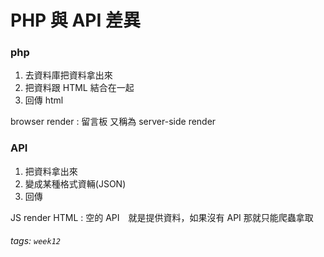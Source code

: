 # PHP 與 API 差異
### php
1. 去資料庫把資料拿出來
2. 把資料跟 HTML 結合在一起
3. 回傳 html

browser render : 留言板
又稱為 server-side render

### API
1. 把資料拿出來
2. 變成某種格式資輛(JSON)
3. 回傳

JS render
HTML : 空的
API　就是提供資料，如果沒有 API 那就只能爬蟲拿取

###### tags: `week12`